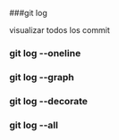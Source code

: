###git log

visualizar todos los commit

### git log --oneline
### git log --graph
### git log --decorate
### git log --all
